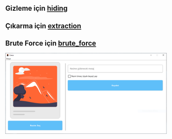 ## Gizleme için [hiding](hiding)

## Çıkarma için [extraction](extraction)

## Brute Force için [brute_force](brute_force)

![](https://github.com/ch3xx/Casus/blob/main/screenshots/1-Main%20Screen%20-%201.PNG)
